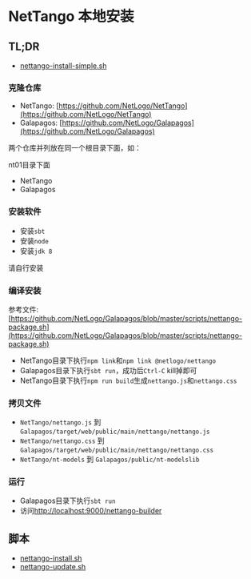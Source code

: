# NetTango 本地安装

## TL;DR
* [nettango-install-simple.sh](https://github.com/eccstartup/NetTangoInstall/blob/master/nettango-install-simple.sh)


### 克隆仓库

* NetTango: [https://github.com/NetLogo/NetTango](https://github.com/NetLogo/NetTango)
* Galapagos: [https://github.com/NetLogo/Galapagos](https://github.com/NetLogo/Galapagos)

两个仓库并列放在同一个根目录下面，如：

nt01目录下面

* NetTango
* Galapagos

### 安装软件

* 安装`sbt`
* 安装`node`
* 安装`jdk 8`

请自行安装

### 编译安装

参考文件: [https://github.com/NetLogo/Galapagos/blob/master/scripts/nettango-package.sh](https://github.com/NetLogo/Galapagos/blob/master/scripts/nettango-package.sh)

* NetTango目录下执行`npm link`和`npm link @netlogo/nettango`
* Galapagos目录下执行`sbt run`，成功后`Ctrl-C` kill掉即可
* NetTango目录下执行`npm run build`生成`nettango.js`和`nettango.css`


### 拷贝文件

* `NetTango/nettango.js` 到 `Galapagos/target/web/public/main/nettango/nettango.js`
* `NetTango/nettango.css` 到 `Galapagos/target/web/public/main/nettango/nettango.css`
* `NetTango/nt-models` 到 `Galapagos/public/nt-modelslib`


### 运行

* Galapagos目录下执行`sbt run`
* 访问[http://localhost:9000/nettango-builder](http://localhost:9000/nettango-builder)

## 脚本
* [nettango-install.sh](https://github.com/eccstartup/NetTangoInstall/blob/master/nettango-install.sh)
* [nettango-update.sh](https://github.com/eccstartup/NetTangoInstall/blob/master/nettango-update.sh)
